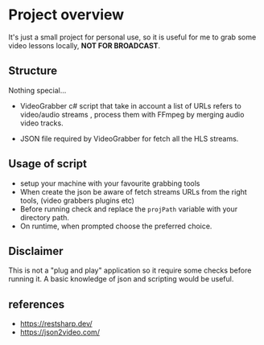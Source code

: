 ﻿# Project overview

It's just a small project for personal use, so it is useful for me 
to grab some video lessons locally, <b>NOT FOR BROADCAST</b>.

## Structure

Nothing special...
- VideoGrabber c# script that take in account a list of URLs refers 
to video/audio streams , process them with FFmpeg by merging audio video tracks.

- JSON file required by VideoGrabber for fetch all the HLS streams.

## Usage of script

- setup your machine with your favourite grabbing tools
- When create the json be aware of fetch streams URLs from the right tools, (video grabbers plugins etc)
- Before running check and replace the ```projPath``` variable with your directory path.
- On runtime, when prompted choose the preferred choice.

## Disclaimer
This is not a "plug and play" application so it require some checks before running it.
A basic knowledge of json and scripting would be useful.
## references

- https://restsharp.dev/
- https://json2video.com/